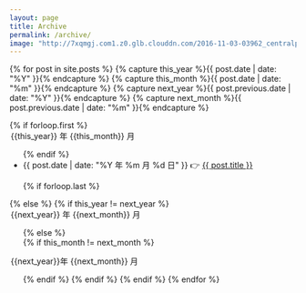```yaml
---
layout: page
title: Archive
permalink: /archive/
image: "http://7xqmgj.com1.z0.glb.clouddn.com/2016-11-03-03962_centralpark_1920x1080.jpg"
---
```


{% for post in site.posts  %}
    {% capture this_year %}{{ post.date | date: "%Y" }}{% endcapture %}
    {% capture this_month %}{{ post.date | date: "%m" }}{% endcapture %}
    {% capture next_year %}{{ post.previous.date | date: "%Y" }}{% endcapture %}
    {% capture next_month %}{{ post.previous.date | date: "%m" }}{% endcapture %}
  
   {% if forloop.first %}
      <legend id="{{this_year}}-{{this_month}}">{{this_year}} 年 {{this_month}} 月</legend>
      <ul>
    {% endif %}
    <li><span>{{ post.date | date: "%Y 年 %m 月 %d 日" }}</span>  👉
      <a class="pjaxlink" href="{{ post.url }}">{{ post.title }}</a>
    </li>
  
   {% if forloop.last %}
      </ul>
    {% else %}
      {% if this_year != next_year %}
        </ul>
        <legend id="{{next_year}}-{{next_month}}">{{next_year}} 年 {{next_month}} 月</legend>
        <ul>
      {% else %}    
        {% if this_month != next_month %}
        </ul>
        <legend id="{{next_year}}-{{next_month}}">{{next_year}}年 {{next_month}} 月</legend>
        <ul>
        {% endif %}
      {% endif %}
    {% endif %}
{% endfor %} 